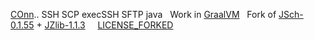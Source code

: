 [COnn](/).. SSH SCP execSSH SFTP java
&nbsp;
Work in [GraalVM](https://www.graalvm.org/latest/docs/getting-started/)
&nbsp;
Fork of [JSch-0.1.55](https://sourceforge.net/projects/jsch/files/jsch/0.1.55/jsch-0.1.55.zip/download) + [JZlib-1.1.3](https://github.com/ymnk/jzlib/archive/1.1.3.zip)
&nbsp;
&nbsp;
[LICENSE_FORKED](LICENSE_FORKED)

